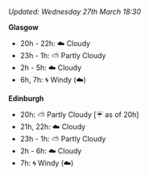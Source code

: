 *Updated: Wednesday 27th March 18:30*

**Glasgow**

* 20h - 22h: :cloud: Cloudy
* 23h - 1h: :partly_sunny: Partly Cloudy
* 2h - 5h: :cloud: Cloudy
* 6h, 7h: :cyclone: Windy (:cloud:)

**Edinburgh**

* 20h: :partly_sunny: Partly Cloudy [:umbrella: as of 20h]
* 21h, 22h: :cloud: Cloudy
* 23h - 1h: :partly_sunny: Partly Cloudy
* 2h - 6h: :cloud: Cloudy
* 7h: :cyclone: Windy (:cloud:)
